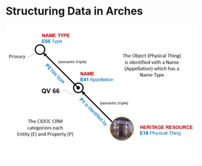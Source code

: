 
# Structuring Data in Arches
[<img src="images\Model_identifiedBy_type_annotated.jpg" width="700"/>](images\Model_identifiedBy_type_annotated.jpg)
